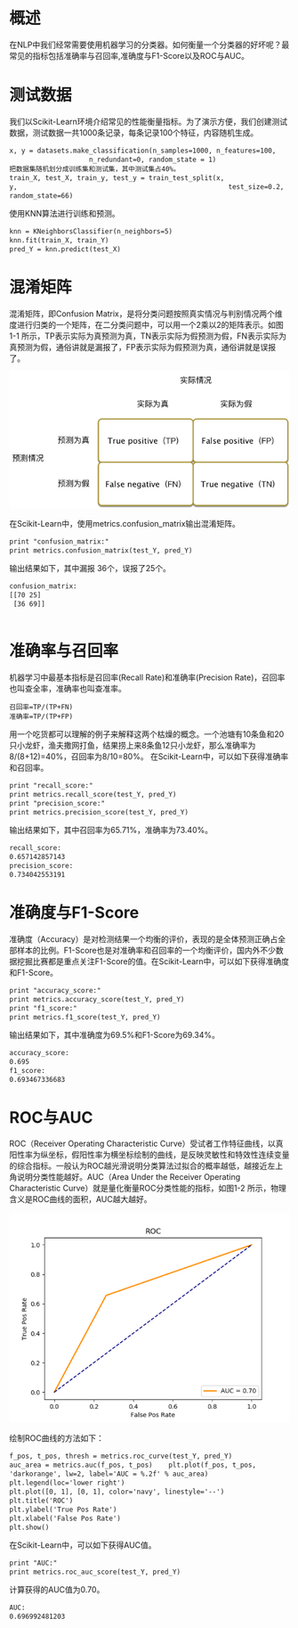 # 概述
在NLP中我们经常需要使用机器学习的分类器。如何衡量一个分类器的好坏呢？最常见的指标包括准确率与召回率,准确度与F1-Score以及ROC与AUC。
# 测试数据
我们以Scikit-Learn环境介绍常见的性能衡量指标。为了演示方便，我们创建测试数据，测试数据一共1000条记录，每条记录100个特征，内容随机生成。

	x, y = datasets.make_classification(n_samples=1000, n_features=100,
						n_redundant=0, random_state = 1)
	把数据集随机划分成训练集和测试集，其中测试集占40%。
	train_X, test_X, train_y, test_y = train_test_split(x,                                                     y,                                                     test_size=0.2,                                                     random_state=66)

使用KNN算法进行训练和预测。

	knn = KNeighborsClassifier(n_neighbors=5)
	knn.fit(train_X, train_Y)
	pred_Y = knn.predict(test_X)
	
# 混淆矩阵
混淆矩阵，即Confusion Matrix，是将分类问题按照真实情况与判别情况两个维度进行归类的一个矩阵，在二分类问题中，可以用一个2乘以2的矩阵表示。如图1-1 所示，TP表示实际为真预测为真，TN表示实际为假预测为假，FN表示实际为真预测为假，通俗讲就是漏报了，FP表示实际为假预测为真，通俗讲就是误报了。

![如何衡量机器学习分类器模型](picture/如何衡量机器学习分类器模型-图1.png "二分类问题的混淆矩阵")

在Scikit-Learn中，使用metrics.confusion_matrix输出混淆矩阵。

	print "confusion_matrix:"
	print metrics.confusion_matrix(test_Y, pred_Y)
	
输出结果如下，其中漏报 36个，误报了25个。

	confusion_matrix:
	[[70 25]
	 [36 69]]
	 
# 准确率与召回率
机器学习中最基本指标是召回率(Recall Rate)和准确率(Precision Rate)，召回率也叫查全率，准确率也叫查准率。

	召回率=TP/(TP+FN)
	准确率=TP/(TP+FP)

用一个吃货都可以理解的例子来解释这两个枯燥的概念。一个池塘有10条鱼和20只小龙虾，渔夫撒网打鱼，结果捞上来8条鱼12只小龙虾，那么准确率为8/(8+12)=40%，召回率为8/10=80%。
在Scikit-Learn中，可以如下获得准确率和召回率。

	print "recall_score:"
	print metrics.recall_score(test_Y, pred_Y)
	print "precision_score:"
	print metrics.precision_score(test_Y, pred_Y)

输出结果如下，其中召回率为65.71%，准确率为73.40%。

	recall_score:
	0.657142857143
	precision_score:
	0.734042553191
	
# 准确度与F1-Score
准确度（Accuracy）是对检测结果一个均衡的评价，表现的是全体预测正确占全部样本的比例。F1-Score也是对准确率和召回率的一个均衡评价，国内外不少数据挖掘比赛都是重点关注F1-Score的值。在Scikit-Learn中，可以如下获得准确度和F1-Score。

	print "accuracy_score:"
	print metrics.accuracy_score(test_Y, pred_Y)
	print "f1_score:"
	print metrics.f1_score(test_Y, pred_Y)

输出结果如下，其中准确度为69.5%和F1-Score为69.34%。

	accuracy_score:
	0.695
	f1_score:
	0.693467336683

# ROC与AUC
ROC（Receiver Operating Characteristic Curve）受试者工作特征曲线，以真阳性率为纵坐标，假阳性率为横坐标绘制的曲线，是反映灵敏性和特效性连续变量的综合指标。一般认为ROC越光滑说明分类算法过拟合的概率越低，越接近左上角说明分类性能越好。AUC（Area Under the Receiver Operating Characteristic Curve）就是量化衡量ROC分类性能的指标，如图1-2 所示，物理含义是ROC曲线的面积，AUC越大越好。

![如何衡量机器学习分类器模型-图2](picture/如何衡量机器学习分类器模型-图2.png "ROC曲线示例")

绘制ROC曲线的方法如下：

	f_pos, t_pos, thresh = metrics.roc_curve(test_Y, pred_Y)
	auc_area = metrics.auc(f_pos, t_pos) 	plt.plot(f_pos, t_pos, 'darkorange', lw=2, label='AUC = %.2f' % auc_area)
	plt.legend(loc='lower right')
	plt.plot([0, 1], [0, 1], color='navy', linestyle='--')
	plt.title('ROC')
	plt.ylabel('True Pos Rate')
	plt.xlabel('False Pos Rate')
	plt.show()
	
在Scikit-Learn中，可以如下获得AUC值。

	print "AUC:"
	print metrics.roc_auc_score(test_Y, pred_Y)

计算获得的AUC值为0.70。

	AUC:
	0.696992481203
